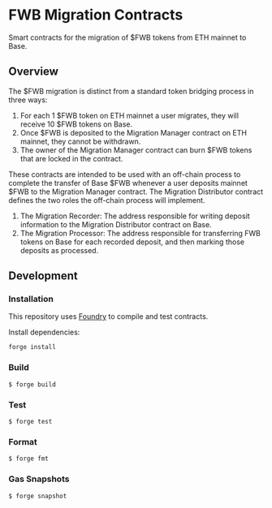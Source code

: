 # FWB Migration Contracts

Smart contracts for the migration of $FWB tokens from ETH mainnet to Base. 

## Overview

The $FWB migration is distinct from a standard token bridging process in three ways:

1. For each 1 $FWB token on ETH mainnet a user migrates, they will receive 10 $FWB tokens on Base.
2. Once $FWB is deposited to the Migration Manager contract on ETH mainnet, they cannot be withdrawn.
3. The owner of the Migration Manager contract can burn $FWB tokens that are locked in the contract.

These contracts are intended to be used with an off-chain process to complete the transfer of Base $FWB whenever a user deposits mainnet $FWB to the Migration Manager contract. The Migration Distributor contract defines the two roles the off-chain process will implement.

1. The Migration Recorder: The address responsible for writing deposit information to the Migration Distributor contract on Base.
2. The Migration Processor: The address responsible for transferring FWB tokens on Base for each recorded deposit, and then marking those deposits as processed.


## Development

### Installation

This repository uses [Foundry](https://github.com/foundry-rs/foundry) to compile and test contracts.

Install dependencies:

```
forge install
```

### Build

```shell
$ forge build
```

### Test

```shell
$ forge test
```

### Format

```shell
$ forge fmt
```

### Gas Snapshots

```shell
$ forge snapshot
```
